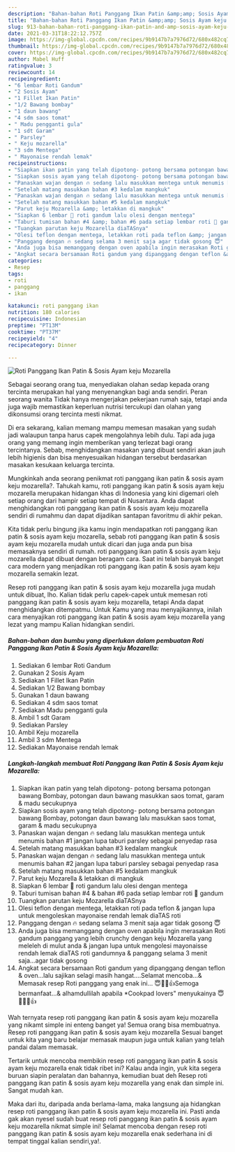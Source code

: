 ```yaml
---
description: "Bahan-bahan Roti Panggang Ikan Patin &amp;amp; Sosis Ayam keju Mozarella yang lezat Untuk Jualan"
title: "Bahan-bahan Roti Panggang Ikan Patin &amp;amp; Sosis Ayam keju Mozarella yang lezat Untuk Jualan"
slug: 913-bahan-bahan-roti-panggang-ikan-patin-and-amp-sosis-ayam-keju-mozarella-yang-lezat-untuk-jualan
date: 2021-03-31T18:22:12.757Z
image: https://img-global.cpcdn.com/recipes/9b9147b7a7976d72/680x482cq70/roti-panggang-ikan-patin-sosis-ayam-keju-mozarella-foto-resep-utama.jpg
thumbnail: https://img-global.cpcdn.com/recipes/9b9147b7a7976d72/680x482cq70/roti-panggang-ikan-patin-sosis-ayam-keju-mozarella-foto-resep-utama.jpg
cover: https://img-global.cpcdn.com/recipes/9b9147b7a7976d72/680x482cq70/roti-panggang-ikan-patin-sosis-ayam-keju-mozarella-foto-resep-utama.jpg
author: Mabel Huff
ratingvalue: 3
reviewcount: 14
recipeingredient:
- "6 lembar Roti Gandum"
- "2 Sosis Ayam"
- "1 Fillet Ikan Patin"
- "1/2 Bawang bombay"
- "1 daun bawang"
- "4 sdm saos tomat"
- " Madu pengganti gula"
- "1 sdt Garam"
- " Parsley"
- " Keju mozarella"
- "3 sdm Mentega"
- " Mayonaise rendah lemak"
recipeinstructions:
- "Siapkan ikan patin yang telah dipotong- potong bersama potongan bawang Bombay, potongan daun bawang masukkan saos tomat, garam &amp; madu secukupnya"
- "Siapkan sosis ayam yang telah dipotong- potong bersama potongan bawang Bombay, potongan daun bawang lalu masukkan saos tomat, garam &amp; madu secukupnya"
- "Panaskan wajan dengan 🔥 sedang lalu masukkan mentega untuk menumis bahan #1 jangan lupa taburi parsley sebagai penyedap rasa"
- "Setelah matang masukkan bahan #3 kedalam mangkuk"
- "Panaskan wajan dengan 🔥 sedang lalu masukkan mentega untuk menumis bahan #2 jangan lupa taburi parsley sebagai penyedap rasa"
- "Setelah matang masukkan bahan #5 kedalam mangkuk"
- "Parut keju Mozarella &amp; letakkan di mangkuk"
- "Siapkan 6 lembar 🍞 roti gandum lalu olesi dengan mentega"
- "Taburi tumisan bahan #4 &amp; bahan #6 pada setiap lembar roti 🍞 gandum"
- "Tuangkan parutan keju Mozarella diaTASnya"
- "Olesi teflon dengan mentega, letakkan roti pada teflon &amp; jangan lupa untuk mengoleskan mayonaise rendah lemak diaTAS roti"
- "Panggang dengan 🔥 sedang selama 3 menit saja agar tidak gosong 😇"
- "Anda juga bisa memanggang dengan oven apabila ingin merasakan Roti gandum panggang yang lebih crunchy dengan keju Mozarella yang meleleh di mulut anda &amp; jangan lupa untuk mengolesi mayonaisse rendah lemak diaTAS roti gandumnya &amp; panggang selama 3 menit saja...agar tidak gosong"
- "Angkat secara bersamaan Roti gandum yang dipanggang dengan teflon &amp; oven...lalu sajikan selagi masih hangat....Selamat mencoba...&amp; Memasak resep Roti panggang yang enak ini... 😇🙏🏻👍Semoga bermanfaat...&amp; alhamdullilah apabila *Cookpad lovers&#34; menyukainya 😇🙏🏻💚👍"
categories:
- Resep
tags:
- roti
- panggang
- ikan

katakunci: roti panggang ikan 
nutrition: 180 calories
recipecuisine: Indonesian
preptime: "PT13M"
cooktime: "PT37M"
recipeyield: "4"
recipecategory: Dinner

---
```



![Roti Panggang Ikan Patin &amp; Sosis Ayam keju Mozarella](https://img-global.cpcdn.com/recipes/9b9147b7a7976d72/680x482cq70/roti-panggang-ikan-patin-sosis-ayam-keju-mozarella-foto-resep-utama.jpg)

Sebagai seorang orang tua, menyediakan olahan sedap kepada orang tercinta merupakan hal yang menyenangkan bagi anda sendiri. Peran seorang  wanita Tidak hanya mengerjakan pekerjaan rumah saja, tetapi anda juga wajib memastikan keperluan nutrisi tercukupi dan olahan yang dikonsumsi orang tercinta mesti nikmat.

Di era  sekarang, kalian memang mampu memesan masakan yang sudah jadi walaupun tanpa harus capek mengolahnya lebih dulu. Tapi ada juga orang yang memang ingin memberikan yang terlezat bagi orang tercintanya. Sebab, menghidangkan masakan yang dibuat sendiri akan jauh lebih higienis dan bisa menyesuaikan hidangan tersebut berdasarkan masakan kesukaan keluarga tercinta. 



Mungkinkah anda seorang penikmat roti panggang ikan patin &amp; sosis ayam keju mozarella?. Tahukah kamu, roti panggang ikan patin &amp; sosis ayam keju mozarella merupakan hidangan khas di Indonesia yang kini digemari oleh setiap orang dari hampir setiap tempat di Nusantara. Anda dapat menghidangkan roti panggang ikan patin &amp; sosis ayam keju mozarella sendiri di rumahmu dan dapat dijadikan santapan favoritmu di akhir pekan.

Kita tidak perlu bingung jika kamu ingin mendapatkan roti panggang ikan patin &amp; sosis ayam keju mozarella, sebab roti panggang ikan patin &amp; sosis ayam keju mozarella mudah untuk dicari dan juga anda pun bisa memasaknya sendiri di rumah. roti panggang ikan patin &amp; sosis ayam keju mozarella dapat dibuat dengan beragam cara. Saat ini telah banyak banget cara modern yang menjadikan roti panggang ikan patin &amp; sosis ayam keju mozarella semakin lezat.

Resep roti panggang ikan patin &amp; sosis ayam keju mozarella juga mudah untuk dibuat, lho. Kalian tidak perlu capek-capek untuk memesan roti panggang ikan patin &amp; sosis ayam keju mozarella, tetapi Anda dapat menghidangkan ditempatmu. Untuk Kamu yang mau menyajikannya, inilah cara menyajikan roti panggang ikan patin &amp; sosis ayam keju mozarella yang lezat yang mampu Kalian hidangkan sendiri.

<!--inarticleads1-->

##### Bahan-bahan dan bumbu yang diperlukan dalam pembuatan Roti Panggang Ikan Patin &amp; Sosis Ayam keju Mozarella:

1. Sediakan 6 lembar Roti Gandum
1. Gunakan 2 Sosis Ayam
1. Sediakan 1 Fillet Ikan Patin
1. Sediakan 1/2 Bawang bombay
1. Gunakan 1 daun bawang
1. Sediakan 4 sdm saos tomat
1. Sediakan  Madu pengganti gula
1. Ambil 1 sdt Garam
1. Sediakan  Parsley
1. Ambil  Keju mozarella
1. Ambil 3 sdm Mentega
1. Sediakan  Mayonaise rendah lemak




<!--inarticleads2-->

##### Langkah-langkah membuat Roti Panggang Ikan Patin &amp; Sosis Ayam keju Mozarella:

1. Siapkan ikan patin yang telah dipotong- potong bersama potongan bawang Bombay, potongan daun bawang masukkan saos tomat, garam &amp; madu secukupnya
1. Siapkan sosis ayam yang telah dipotong- potong bersama potongan bawang Bombay, potongan daun bawang lalu masukkan saos tomat, garam &amp; madu secukupnya
1. Panaskan wajan dengan 🔥 sedang lalu masukkan mentega untuk menumis bahan #1 jangan lupa taburi parsley sebagai penyedap rasa
1. Setelah matang masukkan bahan #3 kedalam mangkuk
1. Panaskan wajan dengan 🔥 sedang lalu masukkan mentega untuk menumis bahan #2 jangan lupa taburi parsley sebagai penyedap rasa
1. Setelah matang masukkan bahan #5 kedalam mangkuk
1. Parut keju Mozarella &amp; letakkan di mangkuk
1. Siapkan 6 lembar 🍞 roti gandum lalu olesi dengan mentega
1. Taburi tumisan bahan #4 &amp; bahan #6 pada setiap lembar roti 🍞 gandum
1. Tuangkan parutan keju Mozarella diaTASnya
1. Olesi teflon dengan mentega, letakkan roti pada teflon &amp; jangan lupa untuk mengoleskan mayonaise rendah lemak diaTAS roti
1. Panggang dengan 🔥 sedang selama 3 menit saja agar tidak gosong 😇
1. Anda juga bisa memanggang dengan oven apabila ingin merasakan Roti gandum panggang yang lebih crunchy dengan keju Mozarella yang meleleh di mulut anda &amp; jangan lupa untuk mengolesi mayonaisse rendah lemak diaTAS roti gandumnya &amp; panggang selama 3 menit saja...agar tidak gosong
1. Angkat secara bersamaan Roti gandum yang dipanggang dengan teflon &amp; oven...lalu sajikan selagi masih hangat....Selamat mencoba...&amp; Memasak resep Roti panggang yang enak ini... 😇🙏🏻👍Semoga bermanfaat...&amp; alhamdullilah apabila *Cookpad lovers&#34; menyukainya 😇🙏🏻💚👍




Wah ternyata resep roti panggang ikan patin &amp; sosis ayam keju mozarella yang nikamt simple ini enteng banget ya! Semua orang bisa membuatnya. Resep roti panggang ikan patin &amp; sosis ayam keju mozarella Sesuai banget untuk kita yang baru belajar memasak maupun juga untuk kalian yang telah pandai dalam memasak.

Tertarik untuk mencoba membikin resep roti panggang ikan patin &amp; sosis ayam keju mozarella enak tidak ribet ini? Kalau anda ingin, yuk kita segera buruan siapin peralatan dan bahannya, kemudian buat deh Resep roti panggang ikan patin &amp; sosis ayam keju mozarella yang enak dan simple ini. Sangat mudah kan. 

Maka dari itu, daripada anda berlama-lama, maka langsung aja hidangkan resep roti panggang ikan patin &amp; sosis ayam keju mozarella ini. Pasti anda gak akan nyesel sudah buat resep roti panggang ikan patin &amp; sosis ayam keju mozarella nikmat simple ini! Selamat mencoba dengan resep roti panggang ikan patin &amp; sosis ayam keju mozarella enak sederhana ini di tempat tinggal kalian sendiri,ya!.

